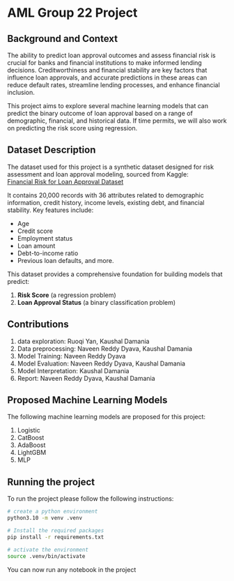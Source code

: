 # AML Group 22 Project

## Background and Context
The ability to predict loan approval outcomes and assess financial risk is crucial for banks and financial institutions to make informed lending decisions. Creditworthiness and financial stability are key factors that influence loan approvals, and accurate predictions in these areas can reduce default rates, streamline lending processes, and enhance financial inclusion. 

This project aims to explore several machine learning models that can predict the binary outcome of loan approval based on a range of demographic, financial, and historical data. If time permits, we will also work on predicting the risk score using regression.

## Dataset Description
The dataset used for this project is a synthetic dataset designed for risk assessment and loan approval modeling, sourced from Kaggle:  
[Financial Risk for Loan Approval Dataset](https://www.kaggle.com/datasets/lorenzozoppelletto/financial-risk-for-loan-approval/data)  

It contains 20,000 records with 36 attributes related to demographic information, credit history, income levels, existing debt, and financial stability. Key features include:
- Age
- Credit score
- Employment status
- Loan amount
- Debt-to-income ratio
- Previous loan defaults, and more.

This dataset provides a comprehensive foundation for building models that predict:
1. **Risk Score** (a regression problem)
2. **Loan Approval Status** (a binary classification problem)

## Contributions
1.  data exploration: Ruoqi Yan, Kaushal Damania
2. Data preprocessing: Naveen Reddy Dyava, Kaushal Damania
3. Model Training: Naveen Reddy Dyava
4. Model Evaluation: Naveen Reddy Dyava, Kaushal Damania 
5. Model Interpretation: Kaushal Damania
6. Report: Naveen Reddy Dyava, Kaushal Damania


## Proposed Machine Learning Models
The following machine learning models are proposed for this project:
1. Logistic
2. CatBoost
3. AdaBoost
4. LightGBM
5. MLP

## Running the project
To run the project please follow the following instructions:
```bash
# create a python environment
python3.10 -m venv .venv
```
```bash
# Install the required packages
pip install -r requirements.txt
```
```bash
# activate the environment
source .venv/bin/activate
```
You can now run any notebook in the project

